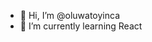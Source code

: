 - 👋 Hi, I’m @oluwatoyinca
- 🌱 I’m currently learning React
<!---
- 👀 I’m interested in 

- 💞️ I’m looking to collaborate on ...
- 📫 How to reach me ...


oluwatoyinca/oluwatoyinca is a ✨ special ✨ repository because its `README.md` (this file) appears on your GitHub profile.
You can click the Preview link to take a look at your changes.
--->
